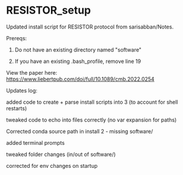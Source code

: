 # RESISTOR_setup
Updated install script for RESISTOR protocol from sarisabban/Notes.

Prereqs:

1. Do not have an existing directory named "software"

2. If you have an existing .bash_profile, remove line 19



View the paper here: https://www.liebertpub.com/doi/full/10.1089/cmb.2022.0254







Updates log:

added code to create + parse install scripts into 3 (to account for shell restarts)

tweaked code to echo into files correctly (no var expansion for paths)

Corrected conda source path in install 2 - missing software/

added terminal prompts

tweaked folder changes (in/out of software/)

corrected for env changes on startup

